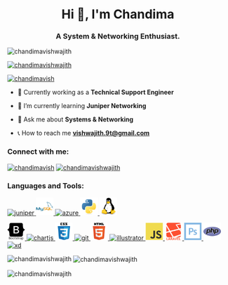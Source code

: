 <h1 align="center">Hi 👋, I'm Chandima</h1>
<h3 align="center">A System & Networking Enthusiast.</h3>

<p align="left"> <img src="https://komarev.com/ghpvc/?username=chandimavishwajith&label=Profile%20views&color=0e75b6&style=flat" alt="chandimavishwajith" /> </p>

<p align="left"> <a href="https://github.com/ryo-ma/github-profile-trophy"><img src="https://github-profile-trophy.vercel.app/?username=chandimavishwajith" alt="chandimavishwajith" /></a> </p>

<p align="left"> <a href="https://twitter.com/chandimavish" target="blank"><img src="https://img.shields.io/twitter/follow/chandimavish?logo=twitter&style=for-the-badge" alt="chandimavish" /></a> </p>

- 🏢 Currently working as a **Technical Support Engineer**

- 📗 I’m currently learning **Juniper Networking**

- 💬 Ask me about **Systems & Networking**

- 📞 How to reach me **vishwajith.9t@gmail.com**

<h3 align="left">Connect with me:</h3>
<p align="left">
<a href="https://twitter.com/chandimavish" target="blank"><img align="center" src="https://raw.githubusercontent.com/rahuldkjain/github-profile-readme-generator/master/src/images/icons/Social/twitter.svg" alt="chandimavish" height="30" width="40" /></a>
<a href="https://linkedin.com/in/chandimavishwajith" target="blank"><img align="center" src="https://raw.githubusercontent.com/rahuldkjain/github-profile-readme-generator/master/src/images/icons/Social/linked-in-alt.svg" alt="chandimavishwajith" height="30" width="40" /></a>
<!-- <a href="https://fb.com/chandimavishwajith7" target="blank"><img align="center" src="https://raw.githubusercontent.com/rahuldkjain/github-profile-readme-generator/master/src/images/icons/Social/facebook.svg" alt="chandimavishwajith7" height="30" width="40" /></a>
<a href="https://instagram.com/chandima.vishwajith" target="blank"><img align="center" src="https://raw.githubusercontent.com/rahuldkjain/github-profile-readme-generator/master/src/images/icons/Social/instagram.svg" alt="chandima.vishwajith" height="30" width="40" /></a> -->
</p>

<h3 align="left">Languages and Tools:</h3>
<p align="left"> 
  <a href="https://juniper.net" target="_blank"> <img src="https://www.juniper.net/content/dam/www/assets/images/us/en/company/image-library/juniper-networks-white-s.png" alt="juniper" width="40" height="40"/> </a> <a href="https://www.mysql.com/" target="_blank"> <img src="https://raw.githubusercontent.com/devicons/devicon/master/icons/mysql/mysql-original-wordmark.svg" alt="mysql" width="40" height="40"/> </a> <a href="https://azure.microsoft.com/en-in/" target="_blank"> <img src="https://www.vectorlogo.zone/logos/microsoft_azure/microsoft_azure-icon.svg" alt="azure" width="40" height="40"/> </a> <a href="https://www.python.org" target="_blank"> <img src="https://raw.githubusercontent.com/devicons/devicon/master/icons/python/python-original.svg" alt="python" width="40" height="40"/> </a> <a href="https://www.linux.org/" target="_blank"> <img src="https://raw.githubusercontent.com/devicons/devicon/master/icons/linux/linux-original.svg" alt="linux" width="40" height="40"/> </a> 

  <a href="https://getbootstrap.com" target="_blank"> <img src="https://raw.githubusercontent.com/devicons/devicon/master/icons/bootstrap/bootstrap-plain-wordmark.svg" alt="bootstrap" width="40" height="40"/> </a> <a href="https://www.chartjs.org" target="_blank"> <img src="https://www.chartjs.org/media/logo-title.svg" alt="chartjs" width="40" height="40"/> </a>  <a href="https://www.w3schools.com/css/" target="_blank"> <img src="https://raw.githubusercontent.com/devicons/devicon/master/icons/css3/css3-original-wordmark.svg" alt="css3" width="40" height="40"/> </a> <a href="https://git-scm.com/" target="_blank"> <img src="https://www.vectorlogo.zone/logos/git-scm/git-scm-icon.svg" alt="git" width="40" height="40"/> </a>  <a href="https://www.w3.org/html/" target="_blank"> <img src="https://raw.githubusercontent.com/devicons/devicon/master/icons/html5/html5-original-wordmark.svg" alt="html5" width="40" height="40"/> </a> <a href="https://www.adobe.com/in/products/illustrator.html" target="_blank"> <img src="https://www.vectorlogo.zone/logos/adobe_illustrator/adobe_illustrator-icon.svg" alt="illustrator" width="40" height="40"/> </a> <a href="https://developer.mozilla.org/en-US/docs/Web/JavaScript" target="_blank"> <img src="https://raw.githubusercontent.com/devicons/devicon/master/icons/javascript/javascript-original.svg" alt="javascript" width="40" height="40"/> </a> <a href="https://laravel.com/" target="_blank"> <img src="https://raw.githubusercontent.com/devicons/devicon/master/icons/laravel/laravel-plain-wordmark.svg" alt="laravel" width="40" height="40"/> </a> <a href="https://www.photoshop.com/en" target="_blank"> <img src="https://raw.githubusercontent.com/devicons/devicon/master/icons/photoshop/photoshop-line.svg" alt="photoshop" width="40" height="40"/> </a> <a href="https://www.php.net" target="_blank"> <img src="https://raw.githubusercontent.com/devicons/devicon/master/icons/php/php-original.svg" alt="php" width="40" height="40"/> </a> <a href="https://www.adobe.com/products/xd.html" target="_blank"> <img src="https://cdn.worldvectorlogo.com/logos/adobe-xd.svg" alt="xd" width="40" height="40"/> </a> 
</p>

<p><img align="left" src="https://github-readme-stats.vercel.app/api/top-langs?username=chandimavishwajith&show_icons=true&theme=onedark&locale=en&layout=compact" alt="chandimavishwajith" /></p>

<p>&nbsp;<img align="center" src="https://github-readme-stats.vercel.app/api?username=chandimavishwajith&show_icons=true&theme=onedark&locale=en" alt="chandimavishwajith" /></p>

<p><img align="center" src="https://github-readme-streak-stats.herokuapp.com/?user=chandimavishwajith&theme=dark" alt="chandimavishwajith" /></p>
